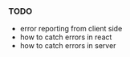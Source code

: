 ### TODO
- error reporting from client side
- how to catch errors in react 
- how to catch errors in server
